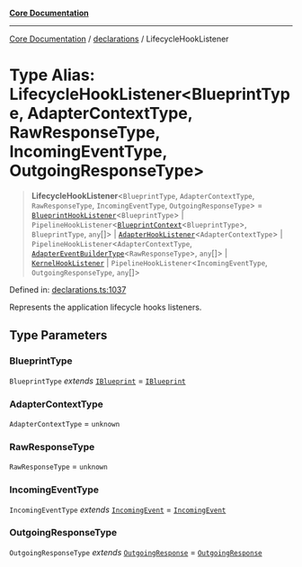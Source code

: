 [**Core Documentation**](../../README.md)

***

[Core Documentation](../../README.md) / [declarations](../README.md) / LifecycleHookListener

# Type Alias: LifecycleHookListener\<BlueprintType, AdapterContextType, RawResponseType, IncomingEventType, OutgoingResponseType\>

> **LifecycleHookListener**\<`BlueprintType`, `AdapterContextType`, `RawResponseType`, `IncomingEventType`, `OutgoingResponseType`\> = [`BlueprintHookListener`](BlueprintHookListener.md)\<`BlueprintType`\> \| `PipelineHookListener`\<[`BlueprintContext`](../interfaces/BlueprintContext.md)\<`BlueprintType`\>, `BlueprintType`, `any`[]\> \| [`AdapterHookListener`](AdapterHookListener.md)\<`AdapterContextType`\> \| `PipelineHookListener`\<`AdapterContextType`, [`AdapterEventBuilderType`](AdapterEventBuilderType.md)\<`RawResponseType`\>, `any`[]\> \| [`KernelHookListener`](KernelHookListener.md) \| `PipelineHookListener`\<`IncomingEventType`, `OutgoingResponseType`, `any`[]\>

Defined in: [declarations.ts:1037](https://github.com/stonemjs/core/blob/e2fddc9518734748c09a72d4b4064dd1d4c1288c/src/declarations.ts#L1037)

Represents the application lifecycle hooks listeners.

## Type Parameters

### BlueprintType

`BlueprintType` *extends* [`IBlueprint`](IBlueprint.md) = [`IBlueprint`](IBlueprint.md)

### AdapterContextType

`AdapterContextType` = `unknown`

### RawResponseType

`RawResponseType` = `unknown`

### IncomingEventType

`IncomingEventType` *extends* [`IncomingEvent`](../../events/IncomingEvent/classes/IncomingEvent.md) = [`IncomingEvent`](../../events/IncomingEvent/classes/IncomingEvent.md)

### OutgoingResponseType

`OutgoingResponseType` *extends* [`OutgoingResponse`](../../events/OutgoingResponse/classes/OutgoingResponse.md) = [`OutgoingResponse`](../../events/OutgoingResponse/classes/OutgoingResponse.md)
